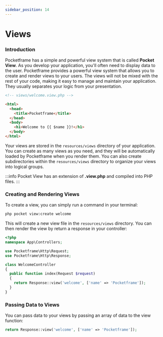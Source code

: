 ```yaml
---
sidebar_position: 14
---
```


# Views

### Introduction
Pocketframe has a simple and powerful view system that is called **Pocket View**.
As you develop your application, you'll often need to display data to the user. Pocketframe provides a powerful view system that allows you to create and render views to your users. The views will not be mixed with the rest of your code, making it easy to manage and maintain your application. They usually separates your logic from your presentation.


```html showLineNumbers
<!-- views/welcome.view.php -->

<html>
  <head>
    <title>Pocketframe</title>
  </head>
  <body>
    <h1>Welcome to {{ $name }}!</h1>
  </body>
</html>
```

Your views are stored in the `resources/views` directory of your application. You can create as many views as you need, and they will be automatically loaded by Pocketframe when you render them. You can also create subdirectories within the `resources/views` directory to organize your views into logical groups.

:::info
 Pocket View has an extension of **.view.php** and compiled into PHP files.
:::

### Creating and Rendering Views
To create a view, you can simply run a command in your terminal:
```bash
php pocket view:create welcome
```
This will create a new view file in the `resources/views` directory. You can then render the view by return a response in your controller:
```php showLineNumbers
<?php
namespace App\Controllers;

use Pocketframe\Http\Request;
use Pocketframe\Http\Response;

class WelcomeController
{
  public function index(Request $request)
  {
    return Response::view('welcome', ['name' => 'Pocketframe']);
  }
}
```

### Passing Data to Views
You can pass data to your views by passing an array of data to the view function:

```php
return Response::view('welcome', ['name' => 'Pocketframe']);
```
